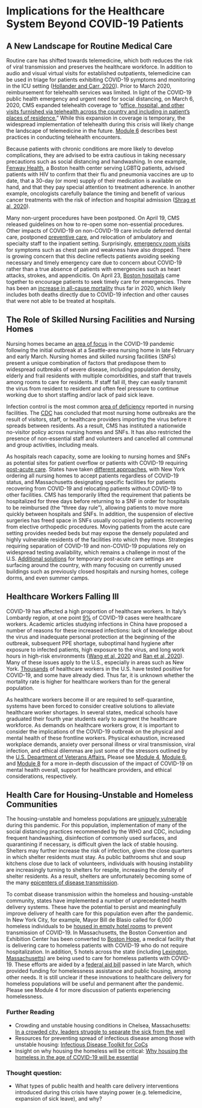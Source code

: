 # Implications for the Healthcare System Beyond COVID-19 Patients

## A New Landscape for Routine Medical Care

Routine care has shifted towards telemedicine, which both reduces the risk of viral transmission and preserves the healthcare workforce. In addition to audio and visual virtual visits for established outpatients, telemedicine can be used in triage for patients exhibiting COVID-19 symptoms and monitoring in the ICU setting \([Hollander and Carr, 2020](https://www.nejm.org/doi/full/10.1056/NEJMp2003539)\). Prior to March 2020, reimbursement for telehealth services was limited. In light of the COVID-19 public health emergency and urgent need for social distancing, on March 6, 2020, CMS expanded telehealth coverage to “[office, hospital, and other visits furnished via telehealth across the country and including in patient’s places of residence.](https://www.cms.gov/newsroom/fact-sheets/medicare-telemedicine-health-care-provider-fact-sheet)” While this expansion in coverage is temporary, the widespread implementation of telehealth during this crisis will likely change the landscape of telemedicine in the future. [Module 6](https://curriculum.covidstudentresponse.org/module-6-training-for-clinical-roles/telehealth) describes best practices in conducting telehealth encounters.

 Because patients with chronic conditions are more likely to develop complications, they are advised to be extra cautious in taking necessary precautions such as social distancing and handwashing. In one example, [Fenway Health](https://fenwayhealth.org/fenway-health-policy-brief-outlines-impact-of-covid-19-on-people-living-with-hiv-and-lgbtqia-people/), a Boston health center serving LGBTQ patients, advised patients with HIV to confirm that their flu and pneumonia vaccines are up to date, that a 30-day \(or more\) supply of their medication is available on hand, and that they pay special attention to treatment adherence. In another example, oncologists carefully balance the timing and benefit of various cancer treatments with the risk of infection and hospital admission \([Shrag et al, 2020](https://jamanetwork.com/journals/jama/fullarticle/2764728)\).

Many non-urgent procedures have been postponed. On April 19, CMS released guidelines on how to re-open some non-essential procedures. Other impacts of COVID-19 on non-COVID-19 care include deferred dental care, postponed [preventive care](https://www.reuters.com/article/us-health-coronavirus-usa-screenings-exc/exclusive-us-medical-testing-cancer-screenings-plunge-during-coronavirus-outbreak-data-firm-analysis-idUSKCN22A0DY), and relocation of ambulatory and specialty staff to the inpatient setting. Surprisingly, [emergency room visits](https://www.cnbc.com/2020/04/14/doctors-worry-the-coronavirus-is-keeping-patients-away-from-us-hospitals-as-er-visits-drop-heart-attacks-dont-stop.html) for symptoms such as chest pain and weakness have also dropped. There is growing concern that this decline reflects patients avoiding seeking necessary and timely emergency care due to concern about COVID-19 rather than a true absence of patients with emergencies such as heart attacks, strokes, and appendicitis. On April 23, [Boston hospitals](https://www.youtube.com/watch?v=1-m0Q7Motak) came together to encourage patients to seek timely care for emergencies. There has been an [increase in all-cause mortality](https://www.nytimes.com/interactive/2020/04/21/world/coronavirus-missing-deaths.html) thus far in 2020, which likely includes both deaths directly due to COVID-19 infection and other causes that were not able to be treated at hospitals.

## The Role of Skilled Nursing Facilities and Nursing Homes

Nursing homes became an [area of focus](https://jamanetwork.com/channels/health-forum/fullarticle/2763666) in the COVID-19 pandemic following the initial outbreak at a Seattle-area nursing home in late February and early March. Nursing homes and skilled nursing facilities \(SNFs\) present a unique combination of factors that predispose them to widespread outbreaks of severe disease, including population density, elderly and frail residents with multiple comorbidities, and staff that travels among rooms to care for residents. If staff fall ill, they can easily transmit the virus from resident to resident and often feel pressure to continue working due to short staffing and/or lack of paid sick leave. 

Infection control is the most common [area of deficiency](https://www.kff.org/medicaid/issue-brief/data-note-how-might-coronavirus-affect-residents-in-nursing-facilities/) reported in nursing facilities. The [CDC](https://www.cdc.gov/coronavirus/2019-ncov/healthcare-facilities/prevent-spread-in-long-term-care-facilities.html) has concluded that most nursing home outbreaks are the result of visitors, staff, or healthcare providers importing the virus before it spreads between residents. As a result, CMS has instituted a nationwide no-visitor policy across nursing homes and SNFs. It has also restricted the presence of non-essential staff and volunteers and cancelled all communal and group activities, including meals. 

As hospitals reach capacity, some are looking to nursing homes and SNFs as potential sites for patient overflow or patients with COVID-19 requiring [post-acute care](https://jamanetwork.com/journals/jama/fullarticle/2763818). States have taken [different approaches](https://www.forbes.com/sites/howardgleckman/2020/03/31/states-are-beginning-to-move-covid-19-patients-from-hospitals-to-nursing-facilities/#158c53994401), with New York ordering all nursing homes to accept patients regardless of COVID-19 status, and Massachusetts designating specific facilities for patients recovering from COVID-19 and relocating patients without COVID-19 to other facilities. CMS has temporarily lifted the requirement that patients be hospitalized for three days before returning to a SNF in order for hospitals to be reimbursed \(the “three day rule”\), allowing patients to move more quickly between hospitals and SNFs. In addition, the suspension of elective surgeries has freed space in SNFs usually occupied by patients recovering from elective orthopedic procedures. Moving patients from the acute care setting provides needed beds but may expose the densely populated and highly vulnerable residents of the facilities into which they move. Strategies requiring separation of COVID-19 and non-COVID-19 populations rely on widespread testing availability, which remains a challenge in most of the U.S. [Additional solutions](https://khn.org/news/coronavirus-patients-caught-in-conflict-between-hospital-and-nursing-homes/) for temporary post-acute care settings are surfacing around the country, with many focusing on currently unused buildings such as previously closed hospitals and nursing homes, college dorms, and even summer camps.

## Healthcare Workers Falling Ill

COVID-19 has affected a high proportion of healthcare workers. In Italy’s Lombardy region, at one point [9%](https://www.icn.ch/news/high-proportion-healthcare-workers-covid-19-italy-stark-warning-world-protecting-nurses-and) of COVID-19 cases were healthcare workers. Academic articles studying infections in China have proposed a number of reasons for these increased infections: lack of knowledge about the virus and inadequate personal protection at the beginning of the outbreak, subsequent PPE shortage, suboptimal hand hygiene after exposure to infected patients, high exposure to the virus, and long work hours in high-risk environments \([Wang et al, 2020](https://www.ncbi.nlm.nih.gov/pmc/articles/PMC7134479/#__ffn_sectitle) and [Ran et al, 2020](https://www.ncbi.nlm.nih.gov/pubmed/32179890)\). Many of these issues apply to the U.S., especially in areas such as New York. [Thousands](https://www.buzzfeednews.com/article/zahrahirji/us-health-care-workers-coronavirus) of healthcare workers in the U.S. have tested positive for COVID-19, and some have already died. Thus far, it is unknown whether the mortality rate is higher for healthcare workers than for the general population.

As healthcare workers become ill or are required to self-quarantine, systems have been forced to consider creative solutions to alleviate healthcare worker shortages. In several states, medical schools have graduated their fourth year students early to augment the healthcare workforce. As demands on healthcare workers grow, it is important to consider the implications of the COVID-19 outbreak on the physical and mental health of these frontline workers. Physical exhaustion, increased workplace demands, anxiety over personal illness or viral transmission, viral infection, and ethical dilemmas are just some of the stressors outlined by the [U.S. Department of Veterans Affairs.](https://www.ptsd.va.gov/covid/COVID_healthcare_workers.asp) Please see [Module 4](https://curriculum.covidstudentresponse.org/module-4-mental-health-in-the-time-of-covid-19), [Module 6](https://curriculum.covidstudentresponse.org/module-6-training-for-clinical-roles/care-for-self-and-others-during-crisis), and [Module 8](https://curriculum.covidstudentresponse.org/module-8-medical-ethics) for a more in-depth discussion of the impact of COVID-19 on mental health overall, support for healthcare providers, and ethical considerations, respectively.

## Health Care for Housing-Unstable and Homeless Communities

The housing-unstable and homeless populations are [uniquely vulnerable](https://www.cdc.gov/coronavirus/2019-ncov/community/homeless-shelters/faqs.html) during this pandemic. For this population, implementation of many of the social distancing practices recommended by the WHO and CDC, including frequent handwashing, disinfection of commonly used surfaces, and quarantining if necessary, is difficult given the lack of stable housing. Shelters may further increase the risk of infection, given the close quarters in which shelter residents must stay. As public bathrooms shut and soup kitchens close due to lack of volunteers, individuals with housing instability are increasingly turning to shelters for respite, increasing the density of shelter residents. As a result, shelters are unfortunately becoming some of the many [epicenters of disease transmission](https://www.nytimes.com/2020/04/13/nyregion/new-york-coronavirus-homeless.html).             

To combat disease transmission within the homeless and housing-unstable community, states have implemented a number of unprecedented health delivery systems. These have the potential to persist and meaningfully improve delivery of health care for this population even after the pandemic. In New York City, for example, Mayor Bill de Blasio called for 6,000 homeless individuals to be [housed in empty hotel rooms](https://ny.curbed.com/2020/4/13/21218888/nyc-coronavirus-homeless-hotel-rooms-shelters) to prevent transmission of COVID-19. In Massachusetts, the Boston Convention and Exhibition Center has been converted to [Boston Hope](https://www.massgeneral.org/news/coronavirus/boston-hope-medical-center-opens), a medical facility that is delivering care to homeless patients with COVID-19 who do not require hospitalization. In addition, 5 hotels across the state \(including [Lexington, Massachusetts](https://lexington.wickedlocal.com/news/20200407/lexington-hotel-to-host-homeless-coronavirus-patients)\) are being used to care for homeless patients with COVID-19. These efforts are aided by a [federal aid bill](https://nlihc.org/resource/congressional-leaders-agree-coronavirus-response-package-funding-homelessness-and-housing) passed in late March, which provided funding for homelessness assistance and public housing, among other needs. It is still unclear if these innovations to healthcare delivery for homeless populations will be useful and permanent after the pandemic. Please see Module 4 for more discussion of patients experiencing homelessness.

### Further Reading

* Crowding and unstable housing conditions in Chelsea, Massachusetts: [In a crowded city, leaders struggle to separate the sick from the well](https://www.nytimes.com/2020/04/25/us/coronavirus-chelsea-massachusetts.html)
* Resources for preventing spread of infectious disease among those with unstable housing: [Infectious Disease Toolkit for CoCs](https://www.hudexchange.info/resource/5985/infectious-disease-toolkit-for-cocs/?utm_source=HUD+Exchange+Mailing+List&utm_campaign=453c25fdc2-Health+Prepare+CoC+3.2.20&utm_medium=email&utm_term=0_f32b935a5f-453c25fdc2-19540589)
* Insight on why housing the homeless will be critical: [Why housing the homeless in the age of COVID-19 will be essential](https://www.forbes.com/sites/anitabartholomew/2020/04/03/why-housing-the-homeless-in-the-age-of-covid-19-is-essential/#334040123284)

### Thought question:

* What types of public health and health care delivery interventions introduced during this crisis have staying power \(e.g. telemedicine, expansion of sick leave\), and why?

